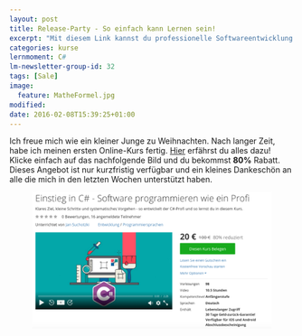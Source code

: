 ```yaml
---
layout: post
title: Release-Party - So einfach kann Lernen sein!
excerpt: "Mit diesem Link kannst du professionelle Softwareentwicklung in C# zum Einführungspreis lernen."
categories: kurse
lernmoment: C#
lm-newsletter-group-id: 32
tags: [Sale]
image:
  feature: MatheFormel.jpg
modified:
date: 2016-02-08T15:39:25+01:00
---
```


Ich freue mich wie ein kleiner Junge zu Weihnachten. Nach langer Zeit, habe ich meinen ersten Online-Kurs fertig. [Hier](/kurse/) erfährst du alles dazu! Klicke einfach auf das nachfolgende Bild und du bekommst **80%** Rabatt. Dieses Angebot ist nur kurzfristig verfügbar und ein kleines Dankeschön an alle die mich in den letzten Wochen unterstützt haben.

<figure>
	<a href="https://www.udemy.com/einstieg-in-csharp-software-programmieren-wie-ein-profi/?couponCode=UCsK_EinSta"><img src="/images/UCsK_LandingPage_Rabatt_Gross.png" alt="image"></a>
</figure>

